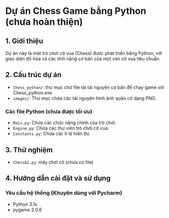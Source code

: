 # Dự án Chess Game bằng Python (chưa hoàn thiện)

## 1. Giới thiệu

Dự án này là một trò chơi cờ vua (Chess) được phát triển bằng Python, với giao diện đồ họa và các tính năng cơ bản của một ván cờ vua tiêu chuẩn.

## 2. Cấu trúc dự án

- `Chess_python/`: thư mục chứ file tài tài nguyên cơ bản để chạy game với Chess_python.exe
- `images/`: Thư mục chứa các tài nguyên hình ảnh quân cờ dạng PNG.

### Các file Python (chưa được tối ưu)

- `Main.py`: Chứa các chức năng chính của trò chơi.
- `Engine.py`: Chứa các thư viên trò chơi cờ vua.
- `Constants.py`: Chứa các tỉ lệ hiển thị.

## 3. Thử nghiệm
- `ChessAI.py`: máy chơi cờ (chưa co file)

## 4. Hướng dẫn cài đặt và sử dụng

### Yêu cầu hệ thống (Khuyên dùng với Pycharm)

- Python 3.1x
- pygame 2.0.6

